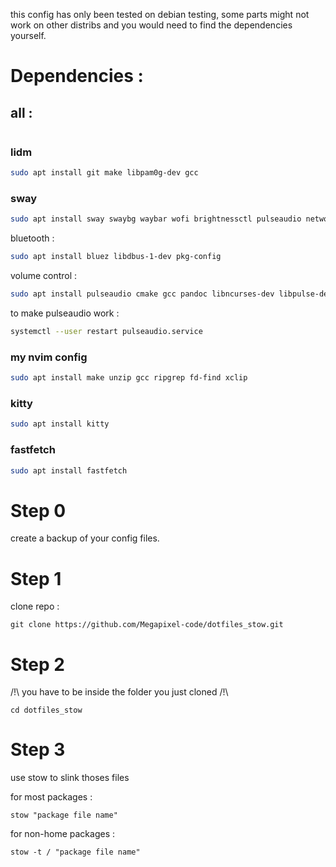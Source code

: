 this config has only been tested on debian testing, some parts might not work on other distribs and you would need to find the dependencies yourself.

# Dependencies :

## all :
```sh
```

### lidm
```sh
sudo apt install git make libpam0g-dev gcc
```
### sway
```sh
sudo apt install sway swaybg waybar wofi brightnessctl pulseaudio network-manager inotify-tools psmisc
```

bluetooth :
```sh
sudo apt install bluez libdbus-1-dev pkg-config
```

volume control :
```sh
sudo apt install pulseaudio cmake gcc pandoc libncurses-dev libpulse-dev
```

to make pulseaudio work :
```sh
systemctl --user restart pulseaudio.service
```

### my nvim config
```sh
sudo apt install make unzip gcc ripgrep fd-find xclip
```
### kitty
```sh
sudo apt install kitty
```
### fastfetch
```sh
sudo apt install fastfetch
```

# Step 0
create a backup of your config files.

# Step 1
clone repo :

```git clone https://github.com/Megapixel-code/dotfiles_stow.git```

# Step 2

/!\ you have to be inside the folder you just cloned /!\
```
cd dotfiles_stow
```

# Step 3

use stow to slink thoses files

for most packages :

```
stow "package file name"
```

for non-home packages :

```
stow -t / "package file name"
```
